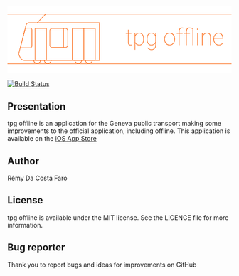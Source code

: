 
![tpg offline logo](banner.png)

[![Build Status](https://travis-ci.org/RemyDCF/tpg-offline.svg?branch=master)](https://travis-ci.org/RemyDCF/tpg-offline)

## Presentation

tpg offline is an application for the Geneva public transport making some improvements to the official application, including offline. This application is available on the [iOS App Store](https://itunes.apple.com/us/app/tpg-offline/id1001560047?l=fr&ls=1&mt=8)

## Author

Rémy Da Costa Faro

## License

tpg offline is available under the MIT license. See the LICENCE file for more information.

## Bug reporter

Thank you to report bugs and ideas for improvements on GitHub
